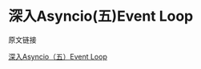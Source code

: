 # 深入Asyncio(五)Event Loop

原文链接

[深入Asyncio（五）Event Loop](https://www.cnblogs.com/ikct2017/p/9828996.html)

